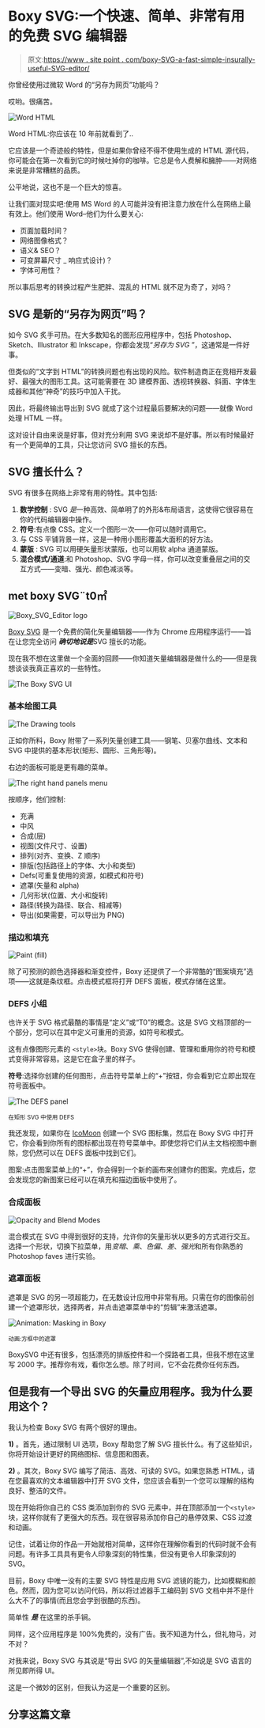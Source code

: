 # Boxy SVG:一个快速、简单、非常有用的免费 SVG 编辑器

> 原文:[https://www . site point . com/boxy-SVG-a-fast-simple-insurally-useful-SVG-editor/](https://www.sitepoint.com/boxy-svg-a-fast-simple-insanely-useful-svg-editor/)

你曾经使用过微软 Word 的“另存为网页”功能吗？

哎哟。很痛苦。

![Word HTML](../Images/948349e959a52fa7ac0367bc24d435ae.png)

Word HTML:你应该在 10 年前就看到了..

它应该是一个奇迹般的特性，但是如果你曾经不得不使用生成的 HTML 源代码，你可能会在第一次看到它的时候吐掉你的咖啡。它总是令人费解和臃肿——对网络来说是非常糟糕的品质。

公平地说，这也不是一个巨大的惊喜。

让我们面对现实吧:使用 MS Word 的人可能并没有把注意力放在什么在网络上最有效上。他们使用 Word–他们为什么要关心:

*   页面加载时间？
*   网络图像格式？
*   语义& SEO？
*   可变屏幕尺寸 _ 响应式设计)？
*   字体可用性？

所以事后思考的转换过程产生肥胖、混乱的 HTML 就不足为奇了，对吗？

## SVG 是新的“另存为网页”吗？

如今 SVG 炙手可热。在大多数知名的图形应用程序中，包括 Photoshop、Sketch、Illustrator 和 Inkscape，你都会发现“*另存为 SVG* ”，这通常是一件好事。

但类似的“文字到 HTML”的转换问题也有出现的风险。软件制造商正在竞相开发最好、最强大的图形工具。这可能需要在 3D 建模界面、透视转换器、斜面、字体生成器和其他“神奇”的技巧中加入干扰。

因此，将最终输出导出到 SVG 就成了这个过程最后要解决的问题——就像 Word 处理 HTML 一样。

这对设计自由来说是好事，但对充分利用 SVG 来说却不是好事。所以有时候最好有一个更简单的工具，只让您访问 SVG 擅长的东西。

## SVG 擅长什么？

SVG 有很多在网络上非常有用的特性。其中包括:

1.  **数学控制** : SVG *是*一种高效、简单明了的外形&布局语言，这使得它很容易在你的代码编辑器中操作。
2.  **符号**:有点像 CSS。定义一个图形一次——你可以随时调用它。
3.  与 CSS 平铺背景一样，这是一种用小图形覆盖大面积的好方法。
4.  **蒙版** : SVG 可以用硬矢量形状蒙版，也可以用软 alpha 通道蒙版。
5.  **混合模式/通道**:和 Photoshop、SVG 字母一样，你可以改变重叠层之间的交互方式——变暗、强光、颜色减淡等。

## met boxy SVG¨t0㎡

![Boxy_SVG_Editor logo](../Images/83961e8d3ae1783602f120390f02619f.png)

[Boxy SVG](http://boxy-svg.com/) 是一个免费的简化矢量编辑器——作为 Chrome 应用程序运行——旨在让您完全访问 ***确切地说是***SVG 擅长的功能。

现在我不想在这里做一个全面的回顾——你知道矢量编辑器是做什么的——但是我想谈谈我真正喜欢的一些特性。

![The Boxy SVG UI](../Images/121e86a7031fd80e2f3a515a21de39dd.png)

### 基本绘图工具

![The Drawing tools](../Images/016e0417fc604ee0682d2126bbebe9d5.png)

正如你所料，Boxy 附带了一系列矢量创建工具——钢笔、贝塞尔曲线、文本和 SVG 中提供的基本形状(矩形、圆形、三角形等)。

右边的面板可能是更有趣的菜单。

![The right hand panels menu](../Images/237d627d1f29f005fa69ee3bfd6c9d66.png)

按顺序，他们控制:

*   充满
*   中风
*   合成(层)
*   视图(文件尺寸、设置)
*   排列(对齐、变换、Z 顺序)
*   排版(包括路径上的字体、大小和类型)
*   Defs(可重复使用的资源，如模式和符号)
*   遮罩(矢量和 alpha)
*   几何形状(位置、大小和旋转)
*   路径(转换为路径、联合、相减等)
*   导出(如果需要，可以导出为 PNG)

### 描边和填充

![Paint (fill)](../Images/76cd0b40732163c0898f89f0eae0bbc8.png)

除了可预测的颜色选择器和渐变控件，Boxy 还提供了一个非常酷的“图案填充”选项——这就是条纹框。点击模式框将打开 DEFS 面板，模式存储在这里。

### DEFS 小组

也许关于 SVG 格式最酷的事情是“定义”或“T0”的概念。这是 SVG 文档顶部的一个部分，您可以在其中定义可重用的资源，如符号和模式。

这有点像图形元素的 `<style>`块。Boxy SVG 使得创建、管理和重用你的符号和模式变得非常容易。这是它在盒子里的样子。

**符号**:选择你创建的任何图形，点击符号菜单上的“+”按钮，你会看到它立即出现在符号面板中。

![The DEFS panel](../Images/512d586807c150738511d2046cd7ba2e.png)

<small>在矩形 SVG 中使用 DEFS</small>

我还发现，如果你在 [IcoMoon](https://icomoon.io/app/) 创建一个 SVG 图标集，然后在 Boxy SVG 中打开它，你会看到你所有的图标都出现在符号菜单中。即使您将它们从主文档视图中删除，您仍然可以在 DEFS 面板中找到它们。

图案:点击图案菜单上的“+”，你会得到一个新的画布来创建你的图案。完成后，您会发现您的新图案已经可以在填充和描边面板中使用了。

### 合成面板

![Opacity and Blend Modes](../Images/c98b80889d5d61c3cbbe2f59c431d159.png)

混合模式在 SVG 中得到很好的支持，允许你的矢量形状以更多的方式进行交互。选择一个形状，切换下拉菜单，用*变暗*、*乘*、*色偏*、*差*、*强光*和所有你熟悉的 Photoshop faves 进行实验。

### 遮罩面板

遮罩是 SVG 的另一项超能力，在无数设计应用中非常有用。只需在你的图像前创建一个遮罩形状，选择两者，并点击遮罩菜单中的“剪辑”来激活遮罩。

![Animation: Masking in Boxy](../Images/3d0fc8be895ca8b278ff103dafc6be96.png)

<small>动画:方框中的遮罩</small>

BoxySVG 中还有很多，包括漂亮的排版控件和一个探路者工具，但我不想在这里写 2000 字。推荐你有戏，看你怎么想。除了时间，它不会花费你任何东西。

## 但是我有一个导出 SVG 的矢量应用程序。我为什么要用这个？

我认为检查 Boxy SVG 有两个很好的理由。

**1)** 。首先，通过限制 UI 选项，Boxy 帮助您了解 SVG 擅长什么。有了这些知识，你将开始设计更好的网络图标、信息图和图表。

**2)** 。其次，Boxy SVG 编写了简洁、高效、可读的 SVG。如果您熟悉 HTML，请在您最喜欢的文本编辑器中打开 SVG 文件，您应该会看到一个您可以理解的结构良好、整洁的文件。

现在开始将你自己的 CSS 类添加到你的 SVG 元素中，并在顶部添加一个`<style>`块，这样你就有了更强大的东西。现在很容易添加你自己的悬停效果、CSS 过渡和动画。

记住，试着让你的作品一开始就相对简单，这样你在理解你看到的代码时就不会有问题。有许多工具具有更令人印象深刻的特性集，但没有更令人印象深刻的 SVG。

目前，Boxy 中唯一没有的主要 SVG 特性是应用 SVG 滤镜的能力，比如模糊和颜色。然而，因为您可以访问代码，所以将过滤器手工编码到 SVG 文档中并不是什么大不了的事情(而且您会学到很酷的东西)。

简单性 ***是*** 在这里的杀手锏。

同样，这个应用程序是 100%免费的，没有广告。我不知道为什么，但礼物马，对不对？

对我来说，Boxy SVG 与其说是“导出 SVG 的矢量编辑器”,不如说是 SVG 语言的所见即所得 UI。

这是一个微妙的区别，但我认为这是一个重要的区别。

## 分享这篇文章